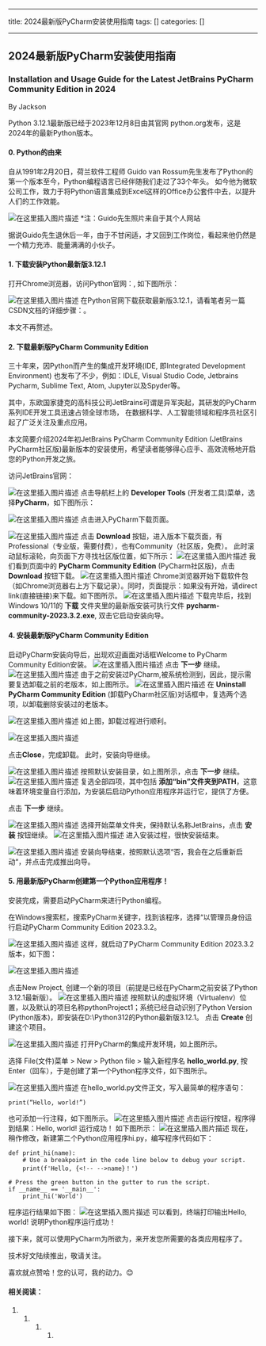 
--- 
title:  2024最新版PyCharm安装使用指南 
tags: []
categories: [] 

---
## 2024最新版PyCharm安装使用指南

### Installation and Usage Guide for the Latest JetBrains PyCharm Community Edition in 2024

By Jackson

Python 3.12.1最新版已经于2023年12月8日由其官网 python.org发布，这是2024年的最新Python版本。

#### 0. Python的由来

>  
 自从1991年2月20日，荷兰软件工程师 Guido van Rossum先生发布了Python的第一个版本至今，Python编程语言已经伴随我们走过了33个年头。 如今他为微软公司工作，致力于将Python语言集成到Excel这样的Office办公套件中去，以提升人们的工作效能。 


<img src="https://img-blog.csdnimg.cn/direct/823d41b6a6ef4f278073724fefe99283.png" alt="在这里插入图片描述"> *注：Guido先生照片来自于其个人网站

据说Guido先生退休后一年，由于不甘闲适，才又回到工作岗位，看起来他仍然是一个精力充沛、能量满满的小伙子。

#### 1. 下载安装Python最新版3.12.1

打开Chrome浏览器，访问Python官网：, 如下图所示：

<img src="https://img-blog.csdnimg.cn/direct/fe04aea86f3145d7bf80a61f84998955.png" alt="在这里插入图片描述"> 在Python官网下载获取最新版3.12.1，请看笔者另一篇CSDN文档的详细步骤：。

本文不再赘述。

#### 2. 下载最新版PyCharm Community Edition

三十年来，因Python而产生的集成开发环境(IDE, 即Integrated Development Environment) 也发布了不少，例如：IDLE, Visual Studio Code, Jetbrains Pycharm, Sublime Text, Atom, Jupyter以及Spyder等。

其中，东欧国家捷克的高科技公司JetBrains可谓是异军突起，其研发的PyCharm系列IDE开发工具迅速占领全球市场， 在数据科学、人工智能领域和程序员社区引起了广泛关注及重点应用。

本文简要介绍2024年初JetBrains PyCharm Community Edition (JetBrains PyCharm社区版)最新版本的安装使用，希望读者能够得心应手、高效流畅地开启您的Python开发之旅。

访问JetBrains官网：

<img src="https://img-blog.csdnimg.cn/direct/87d91bf6e4f644c0827b56b7b1a012c6.png" alt="在这里插入图片描述"> 点击导航栏上的 **Developer Tools** (开发者工具)菜单，选择**PyCharm**，如下图所示：

<img src="https://img-blog.csdnimg.cn/direct/b2204e49fd2549828155e1be500addd8.png" alt="在这里插入图片描述"> 点击进入PyCharm下载页面。

<img src="https://img-blog.csdnimg.cn/direct/a8d798a4aa85435aaebb3471edd06d85.png" alt="在这里插入图片描述"> 点击 **Download** 按钮，进入版本下载页面，有Professional（专业版，需要付费），也有Community（社区版，免费）。 此时滚动鼠标滚轮，向页面下方寻找社区版位置，如下所示： <img src="https://img-blog.csdnimg.cn/direct/e6ac536eaade4caba9e7d1a62c0d2df2.png" alt="在这里插入图片描述"> 我们看到页面中的 **PyCharm Community Edition** (PyCharm社区版)，点击**Download** 按钮下载。 <img src="https://img-blog.csdnimg.cn/direct/78566333139347318485996e2bfb5eba.png" alt="在这里插入图片描述"> Chrome浏览器开始下载软件包（如Chrome浏览器右上方下载记录）。同时，页面提示：如果没有开始，请direct link(直接链接)来下载。如下图所示。 <img src="https://img-blog.csdnimg.cn/direct/32605f7e287e4a648d3b908750c7a0be.png" alt="在这里插入图片描述"> 下载完毕后，找到Windows 10/11的 **下载** 文件夹里的最新版安装可执行文件 **pycharm-community-2023.3.2.exe**, 双击它启动安装向导。

#### 4. 安装最新版PyCharm Community Edition

启动PyCharm安装向导后，出现欢迎画面对话框Welcome to PyCharm Community Edition安装。 <img src="https://img-blog.csdnimg.cn/direct/655ed829abe148e686b065af9932f495.png" alt="在这里插入图片描述"> 点击 **下一步** 继续。 <img src="https://img-blog.csdnimg.cn/direct/bb56260c62c144e8a9902fe5d8898923.png" alt="在这里插入图片描述"> 由于之前安装过PyCharm,被系统检测到，因此，提示需要复选卸载之前的老版本，如上图所示。 <img src="https://img-blog.csdnimg.cn/direct/d91ae9d569e04b95a572ca7faf9f5346.png" alt="在这里插入图片描述"> 在 **Uninstall PyCharm Community Edition** (卸载PyCharm社区版)对话框中，复选两个选项，以卸载删除安装过的老版本。

<img src="https://img-blog.csdnimg.cn/direct/465d90a73d6543e981547a75e924446f.png" alt="在这里插入图片描述"> 如上图，卸载过程进行顺利。

<img src="https://img-blog.csdnimg.cn/direct/ba2ce5b84186403187b2477667f2867b.png" alt="在这里插入图片描述">

点击**Close**，完成卸载。 此时，安装向导继续。

<img src="https://img-blog.csdnimg.cn/direct/c96a649e01c24588892d4b3c614410ea.png" alt="在这里插入图片描述"> 按照默认安装目录，如上图所示，点击 **下一步** 继续。 <img src="https://img-blog.csdnimg.cn/direct/ec15d52da2f14499bc764cc9e691497e.png" alt="在这里插入图片描述"> 复选全部四项，其中包括 **添加“bin”文件夹到PATH**，这意味着环境变量自行添加，为安装后启动Python应用程序并运行它，提供了方便。

点击 **下一步** 继续。

<img src="https://img-blog.csdnimg.cn/direct/a7107c773636492e85b0a9be1192dc2c.png" alt="在这里插入图片描述"> 选择开始菜单文件夹，保持默认名称JetBrains，点击 **安装** 按钮继续。 <img src="https://img-blog.csdnimg.cn/direct/0e4683bf175f4ee4ae39cf54a768f60f.png" alt="在这里插入图片描述"> 进入安装过程，很快安装结束。

<img src="https://img-blog.csdnimg.cn/direct/f6d362015112475e8841b7e62eaaa09c.png" alt="在这里插入图片描述"> 安装向导结束，按照默认选项“否，我会在之后重新启动“，并点击完成推出向导。

#### 5. 用最新版PyCharm创建第一个Python应用程序！

安装完成，需要启动PyCharm来进行Python编程。

在Windows搜索栏，搜索PyCharm关键字，找到该程序，选择“以管理员身份运行启动PyCharm Community Edition 2023.3.2。

<img src="https://img-blog.csdnimg.cn/direct/3a3ffb21aa58447fbd357fc2af4a77ec.png" alt="在这里插入图片描述"> 这样，就启动了PyCharm Community Edition 2023.3.2版本，如下图：

<img src="https://img-blog.csdnimg.cn/direct/14e917379d8b4646900b48a93a166232.png" alt="在这里插入图片描述">

点击New Project, 创建一个新的项目（前提是已经在PyCharm之前安装了Python 3.12.1最新版）。 <img src="https://img-blog.csdnimg.cn/direct/bc060e0b73f143c7b6cc430d795d6a71.png" alt="在这里插入图片描述"> 按照默认的虚拟环境（Virtualenv）位置，以及默认的项目名称pythonProject1；系统已经自动识别了Python Version (Python版本)，即安装在D:\Python312的Python最新版3.12.1。 点击 **Create** 创建这个项目。

<img src="https://img-blog.csdnimg.cn/direct/5475f84ab82c4dc8956675fbcd67d865.png" alt="在这里插入图片描述"> 打开PyCharm的集成开发环境，如上图所示。

选择 File(文件)菜单 &gt; New &gt; Python file &gt; 输入新程序名 **hello_world.py**, 按Enter（回车），于是创建了第一个Python程序文件，如下图所示。

<img src="https://img-blog.csdnimg.cn/direct/1e5dd44a27684684a1600a9f30675c90.png" alt="在这里插入图片描述"> 在hello_world.py文件正文，写入最简单的程序语句：

```
print(“Hello, world!”)

```

也可添加一行注释，如下图所示。 <img src="https://img-blog.csdnimg.cn/direct/80fa25ccf4b245e7abbaeed39a19ba51.png" alt="在这里插入图片描述"> 点击运行按钮，程序得到结果：Hello, world! 运行成功！ 如下图所示： <img src="https://img-blog.csdnimg.cn/direct/c3c40e63e3214c90a746513290bf07e6.png" alt="在这里插入图片描述"> 现在，稍作修改，新建第二个Python应用程序hi.py，编写程序代码如下：

```
def print_hi(name):
    # Use a breakpoint in the code line below to debug your script.
    print(f'Hello, {<!-- -->name}！')

# Press the green button in the gutter to run the script.
if __name__ == '__main__':
	print_hi('World')

```

程序运行结果如下图： <img src="https://img-blog.csdnimg.cn/direct/3d77a37da26f4f7f8066db210150d13f.png" alt="在这里插入图片描述"> 可以看到，终端打印输出Hello, world! 说明Python程序运行成功！

接下来，就可以使用PyCharm为所欲为，来开发您所需要的各类应用程序了。

技术好文陆续推出，敬请关注。

喜欢就点赞哈！您的认可，我的动力。😊

#### 相关阅读：
1. 1. 1. 1. 